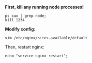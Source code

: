 **First, kill any running node processes!**
```text
ps cax | grep node;
kill 1234
```

**Modify config:**
```text
vim /etc/nginx/sites-available/default
```
Then, restart nginx:
```
echo "service nginx restart";
```

